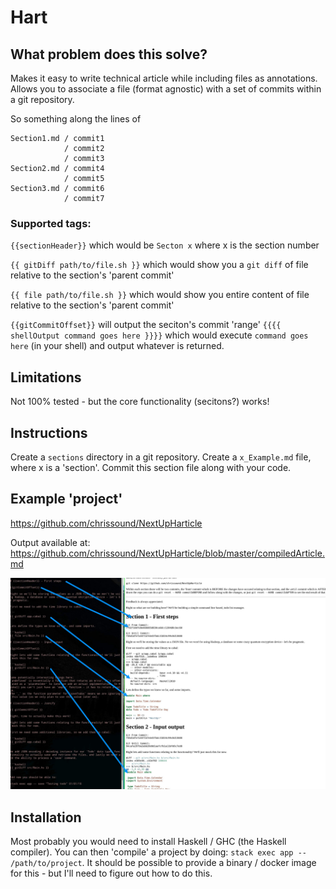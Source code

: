 # Hart

## What problem does this solve?
Makes it easy to write technical article  while including files as annotations. Allows you to associate a file (format agnostic) with a set of commits within a git repository.

So something along the lines of
```
Section1.md / commit1
            / commit2
            / commit3
Section2.md / commit4
            / commit5
Section3.md / commit6
            / commit7
```


### Supported tags:

`{{sectionHeader}}` which would be `Secton x` where x is the section number

`{{ gitDiff path/to/file.sh }}` which would show you a `git diff` of file relative to the section's 'parent commit'

`{{ file path/to/file.sh }}` which would show you entire content of file relative to the section's 'parent commit'

`{{gitCommitOffset}}` will output the seciton's commit 'range'
`{{{{ shellOutput command goes here }}}}` which would execute `command goes here` (in your shell) and output whatever is returned.


## Limitations
Not 100% tested - but the core functionality (secitons?) works! 

## Instructions
Create a `sections` directory in a git repository. Create a `x_Example.md` file, where x is a 'section'. Commit this section file along with your code. 

## Example 'project'

https://github.com/chrissound/NextUpHarticle

Output available at:
https://github.com/chrissound/NextUpHarticle/blob/master/compiledArticle.md

![Screenshot](demo.jpg)

## Installation

Most probably you would need to install Haskell / GHC (the Haskell compiler). You can then 'compile' a project by doing:
`stack exec app -- /path/to/project`. It should be possible to provide a binary / docker image for this - but I'll need to figure out how to do this.
